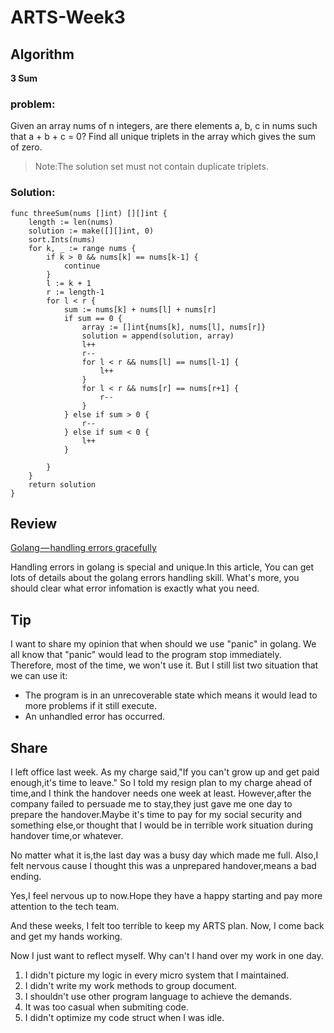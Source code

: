 # ARTS-Week3


## Algorithm
**3 Sum**
### problem:
Given an array nums of n integers, are there elements a, b, c in nums such that a + b + c = 0? Find all unique triplets in the array which gives the sum of zero.

> Note:The solution set must not contain duplicate triplets.

### Solution:
```golang
func threeSum(nums []int) [][]int {
    length := len(nums)
	solution := make([][]int, 0)	
	sort.Ints(nums)
	for k, _ := range nums {
		if k > 0 && nums[k] == nums[k-1] {
			continue
		}
		l := k + 1
		r := length-1
		for l < r {
			sum := nums[k] + nums[l] + nums[r]
			if sum == 0 {
				array := []int{nums[k], nums[l], nums[r]}
				solution = append(solution, array)
				l++
				r--
				for l < r && nums[l] == nums[l-1] {
					l++
				}
				for l < r && nums[r] == nums[r+1] {
					r--
				}
			} else if sum > 0 {
				r--
			} else if sum < 0 {
				l++
			}

		}
	}
	return solution
}
```



## Review
[Golang — handling errors gracefully](https://hackernoon.com/golang-handling-errors-gracefully-8e27f1db729f) 

Handling errors in golang is special and unique.In this article, You can get lots of details about the golang errors handling skill. What's more, you should clear what error infomation is exactly what you need.


## Tip
I want to share my opinion that when should we use "panic" in golang.
We all know that "panic" would lead to the program stop immediately.
Therefore, most of the time, we won't use it. But I still list two situation that we can use it:
- The program is in an unrecoverable state which means it would lead to more problems if it still execute.
- An unhandled error has occurred.


## Share

I left office last week. As my charge said,"If you can't grow up and get paid enough,it's time to leave." So I told my resign plan to my charge ahead of time,and I think the handover needs one week at least. However,after the company failed to persuade me to stay,they just gave me one day to prepare the handover.Maybe it's time to pay for my social security and something else,or thought that I would be in terrible work situation during handover time,or whatever.

No matter what it is,the last day was a busy day which made me full. Also,I felt nervous cause I thought this was a unprepared handover,means a bad ending.

Yes,I feel nervous up to now.Hope they have a happy starting and pay more attention to the tech team.

And these weeks, I felt too terrible to keep my ARTS plan. Now, I come back and get my hands working.

Now I just want to reflect myself. Why can't I hand over my work in one day.
1. I didn't picture my logic in every micro system that I maintained.
2. I didn't write my work methods to group document.
3. I shouldn't use other program language to achieve the demands.
4. It was too casual when submiting code. 
5. I didn't optimize my code struct when I was idle.

